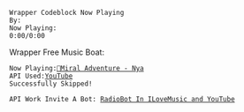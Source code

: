 ```
Wrapper Codeblock Now Playing
By:
Now Playing: 
0:00/0:00
```
Wrapper Free Music Boat:

`
Now Playing:
`[`🎵Miral Adventure - Nya`](http://YouTube.com)          
`API Used:`[`YouTube`](http://YouTube.com)     
`Successfully Skipped!`

`API Work Invite A Bot: `[`RadioBot In ILoveMusic and YouTube`](http://github.com/iloveradiobot)
